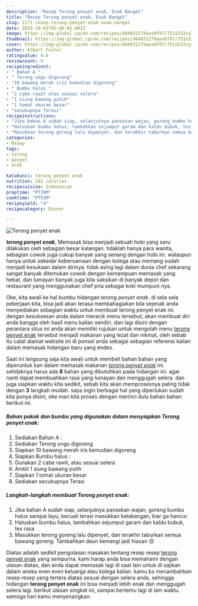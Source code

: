 ```yaml
---
description: "Resep Terong penyet enak, Enak Banget"
title: "Resep Terong penyet enak, Enak Banget"
slug: 2171-resep-terong-penyet-enak-enak-banget
date: 2020-10-02T05:46:02.091Z
image: https://img-global.cpcdn.com/recipes/d84831279aea8f07/751x532cq70/terong-penyet-enak-foto-resep-utama.jpg
thumbnail: https://img-global.cpcdn.com/recipes/d84831279aea8f07/751x532cq70/terong-penyet-enak-foto-resep-utama.jpg
cover: https://img-global.cpcdn.com/recipes/d84831279aea8f07/751x532cq70/terong-penyet-enak-foto-resep-utama.jpg
author: Albert Foster
ratingvalue: 4.6
reviewcount: 9
recipeingredient:
- " Bahan A "
- " Terong ungu digoreng"
- "10 bawang merah iris kemudian digoreng"
- " Bumbu halus "
- "2 cabe rawit atau sesuai selera"
- "1 siung bawang putih"
- "1 tomat ukuran besar"
- "secukupnya Terasi"
recipeinstructions:
- "Jika bahan A sudah siap, selanjutnya panaskan wajan, goreng bumbu halus sampai layu, kecuali terasi masukkan belakangan, biar ga hancur."
- "Haluskan bumbu halus, tambahkan sejumput garam dan kaldu bubuk, tes rasa"
- "Masukkan terong goreng lalu dipenyet, dan terakhir taburkan semua bawang goreng. Tambahkan daun kemangi jadi hiasan 😍"
categories:
- Resep
tags:
- terong
- penyet
- enak

katakunci: terong penyet enak 
nutrition: 182 calories
recipecuisine: Indonesian
preptime: "PT39M"
cooktime: "PT55M"
recipeyield: "4"
recipecategory: Dinner

---
```



![Terong penyet enak](https://img-global.cpcdn.com/recipes/d84831279aea8f07/751x532cq70/terong-penyet-enak-foto-resep-utama.jpg)

<b><i>terong penyet enak</i></b>, Memasak bisa menjadi sebuah hobi yang seru dilakukan oleh sebagian besar kalangan. tidaklah hanya para wanita, sebagian cowok juga cukup banyak yang senang dengan hobi ini. walaupun hanya untuk sekedar kebersamaan dengan kolega atau memang sudah menjadi kesukaan dalam dirinya. tidak asing lagi dalam dunia chef sekarang sangat banyak ditemukan cowok dengan kemampuan memasak yang hebat, dan lumayan banyak juga kita saksikan di banyak depot dan restaurant yang menggunakan chef pria sebagai koki mumpuni nya.



Oke, kita awali ke hal bumbu hidangan <i>terong penyet enak</i>. di sela sela pekerjaan kita, bisa jadi akan terasa membahagiakan bila sejenak anda menyediakan sebagian waktu untuk membuat terong penyet enak ini. dengan kesuksesan anda dalam meracik menu tersebut, akan membuat diri anda bangga oleh hasil menu kalian sendiri. dan lagi disini dengan perantara situs ini anda akan memiliki rujukan untuk mengolah menu <u>terong penyet enak</u> tersebut menjadi makanan yang lezat dan nikmat, oleh sebab itu catat alamat website ini di ponsel anda sebagai sebagian referensi kalian dalam memasak hidangan baru yang endes.


Saat ini langsung saja kita awali untuk membeli bahan bahan yang diperuntuk kan dalam memasak makanan <u><i>terong penyet enak</i></u> ini. setidaknya harus ada <b>8</b> bahan yang dibutuhkan pada hidangan ini. agar nanti dapat membuahkan rasa yang lumayan dan menggugah selera. dan juga siapkan waktu kita sedikit, sebab kita akan memprosesnya paling tidak dengan <b>3</b> langkah mudah. saya ingin berbagai hal yang diperlukan sudah kita punya disini, oke mari kita proses dengan merinci dulu bahan bahan berikut ini.

<!--inarticleads1-->

##### Bahan pokok dan bumbu yang digunakan dalam menyiapkan Terong penyet enak:

1. Sediakan  Bahan A :
1. Sediakan  Terong ungu digoreng
1. Siapkan 10 bawang merah iris kemudian digoreng
1. Siapkan  Bumbu halus :
1. Gunakan 2 cabe rawit, atau sesuai selera
1. Ambil 1 siung bawang putih
1. Siapkan 1 tomat ukuran besar
1. Sediakan secukupnya Terasi




<!--inarticleads2-->

##### Langkah-langkah membuat Terong penyet enak:

1. Jika bahan A sudah siap, selanjutnya panaskan wajan, goreng bumbu halus sampai layu, kecuali terasi masukkan belakangan, biar ga hancur.
1. Haluskan bumbu halus, tambahkan sejumput garam dan kaldu bubuk, tes rasa
1. Masukkan terong goreng lalu dipenyet, dan terakhir taburkan semua bawang goreng. Tambahkan daun kemangi jadi hiasan 😍




Diatas adalah sedikit pengulasan masakan tentang resep resep <u>terong penyet enak</u> yang sempurna. kami harap anda bisa memahami dengan ulasan diatas, dan anda dapat memasak lagi di saat lain untuk di sajikan dalam aneka even even keluarga atau kolega kalian. kamu bs menambahkan resep resep yang tertera diatas sesuai dengan selera anda, sehingga hidangan <b>terong penyet enak</b> ini bisa menjadi lebih enak dan menggugah selera lagi. berikut ulasan singkat ini, sampai bertemu lagi di lain waktu. semoga hari kamu menyenangkan.
